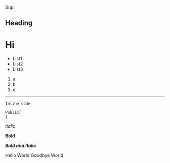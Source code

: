 Sup.
## Heading
# Hi
* List1
* List2
* List3
1. a
2. b
3. c

---
`Inline code`
```
Public{
}
```
*italic*

**Bold**

***Bold and Italic***

Hello World
Goodbye World

